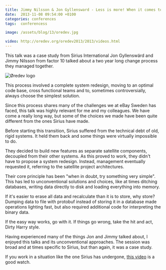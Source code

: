 ```yaml
---
title: Jimmy Nilsson & Jon Gyllensward - Less is more! When it comes to art and software
date:  2013-11-08 09:54:00 +0100
categories: conferences
tags:  conferencess

image: /assets/blog/13/oredev.jpg

video: http://oredev.org/oredev2013/2013/videos.html
---
```


This talk was a case study from Sirius International Jon Gyllenswärd and Jimmy Nilsson from factor 10 talked about a two year long change process they 
managed together.

![Øredev logo]({{page.image}})

This process involved a complete system redesign, moving to an optimal code base, cross functional teams and to, sometimes controversially, always choose the simplest solution.

Since this process shares many of the challenges we at eBay Sweden has faced, this talk was highly relevant for me and my colleagues. We have come a really long way, but some of the choices we made have been quite different from the ones Sirius have made.

Before starting this transition, Sirius suffered from the technical debt of old, rigid systems. It held them back and some things were virtually impossible to do. 

They decided to build new features as separate satellite components, decoupled from their other systems. As this proved to work, they didn't have to propose a system redesign. Instead, management eventually requested it, referring to the satellite project architectures.

Their core principle has been "when in doubt, try something very simple". This has led to unconventional solutions and choices, like at times ditching databases, writing data directly to disk and loading everything into memory. 

If it's easier to erase all data and recalculate than it is to store, why store? Dumping data to file with protobuf instead of storing it in a database made operations lighting fast, but also required additional code for interpreting the binary data.

If the easy way works, go with it. If things go wrong, take the hit and act, Dirty Harry style.

Having experienced many of the things Jon and Jimmy talked about, I enjoyed this talks and its unconventional approaches. The session was broad and at times specific to Sirius, but than again, it was a case study.

If you work in a situation like the one Sirius has undergone, [this video]({{page.video}}) is a good watch.